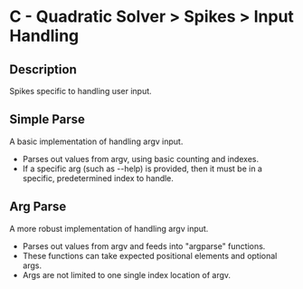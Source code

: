 
# C - Quadratic Solver > Spikes > Input Handling

## Description
Spikes specific to handling user input.

## Simple Parse
A basic implementation of handling argv input.
* Parses out values from argv, using basic counting and indexes.
* If a specific arg (such as --help) is provided, then it must be in a specific, predetermined index to handle.

## Arg Parse
A more robust implementation of handling argv input.
* Parses out values from argv and feeds into "argparse" functions.
* These functions can take expected positional elements and optional args.
* Args are not limited to one single index location of argv.
